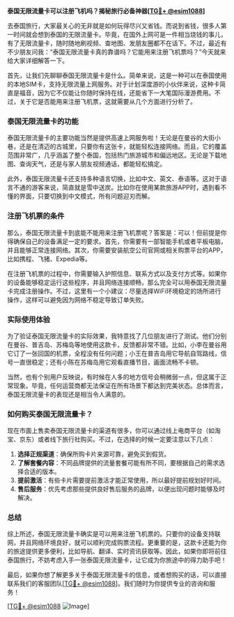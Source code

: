 **泰国无限流量卡可以注册飞机吗？揭秘旅行必备神器[[TG💪+ @esim1088](https://t.me/s/esim1088)]**

去泰国旅行，大家最关心的无非就是如何玩得尽兴又省钱。而说到省钱，很多人第一时间就会想到泰国的无限流量卡。毕竟，在国外上网可是一件相当烧钱的事儿，有了无限流量卡，随时随地刷视频、查地图、发朋友圈都不在话下。不过，最近有不少朋友问我：“泰国无限流量卡真的靠谱吗？它能用来注册飞机票吗？”今天就来给大家详细解答一下。

首先，让我们先聊聊泰国无限流量卡是什么。简单来说，这是一种可以在泰国使用的本地SIM卡，支持无限流量上网服务。对于计划深度游的小伙伴来说，这种卡简直是福音，因为它不仅能让你随时保持在线，还能省下一大笔国际漫游费用。不过，关于它是否能用来注册飞机票，这就需要从几个方面进行分析了。

### 泰国无限流量卡的功能

泰国无限流量卡的主要功能当然是提供高速上网服务啦！无论是在曼谷的大街小巷，还是在清迈的古城里，只要你有这张卡，就能轻松连接网络。而且，它的覆盖范围非常广，几乎涵盖了整个泰国，包括热门旅游城市和偏远地区。无论是下载地图、查询天气，还是与家人朋友视频通话，都能轻松搞定。

此外，泰国无限流量卡还支持多种语言切换，比如中文、英文、泰语等。这对于语言不通的游客来说，简直就是雪中送炭。比如你在使用某款旅游APP时，遇到看不懂的界面，只要切换到中文模式，所有问题迎刃而解。

### 注册飞机票的条件

那么，泰国无限流量卡到底能不能用来注册飞机票呢？答案是：可以！但前提是你得确保自己的设备满足一定的要求。首先，你需要有一部智能手机或者平板电脑，并且能够正常连接网络。其次，你需要安装航空公司官网或相关购票平台的APP，比如携程、飞猪、Expedia等。

在注册飞机票的过程中，你需要输入护照信息、联系方式以及支付方式等。如果你的设备能够稳定运行这些程序，并且网络连接顺畅，那么完全可以用泰国无限流量卡完成注册操作。不过，这里有一个小建议：尽量选择WiFi环境稳定的场所进行操作，这样可以避免因为网络不稳定导致订单失败。

### 实际使用体验

为了验证泰国无限流量卡的实际效果，我特意找了几位朋友进行了测试。他们分别在曼谷、普吉岛、苏梅岛等地使用这款卡，反馈都非常不错。比如，小李在曼谷用它订了一张回国的机票，全程没有任何问题；小王在普吉岛用它导航自驾路线，信号一直很稳定；还有小陈在苏梅岛用它观看直播节目，画面流畅不卡顿。

当然，也有个别用户反映说，有时候在人多的地方信号会稍微弱一点，但这属于正常现象。毕竟，任何运营商都无法保证在所有场景下都达到完美状态。总体而言，泰国无限流量卡的表现还是相当令人满意的。

### 如何购买泰国无限流量卡？

现在市面上售卖泰国无限流量卡的渠道有很多，你可以通过线上电商平台（如淘宝、京东）或者线下旅行社购买。不过，在选择的时候一定要注意以下几点：

1. **选择正规渠道**：确保所购卡片来源可靠，避免买到假货。
2. **了解套餐内容**：不同品牌提供的流量套餐可能有所不同，要根据自己的需求选择合适的版本。
3. **提前激活**：有些卡片需要提前激活才能正常使用，所以最好提前规划好时间。
4. **售后服务**：优先考虑那些提供良好售后服务的品牌，以便出现问题时能够及时解决。

### 总结

综上所述，泰国无限流量卡确实是可以用来注册飞机票的。只要你的设备支持联网，并且网络环境良好，就可以顺利完成购票流程。更重要的是，这款卡还能为你的旅途提供更多便利，比如导航、翻译、实时资讯获取等。因此，如果你即将前往泰国旅行，不妨考虑入手一张泰国无限流量卡，让它成为你旅途中的得力助手吧！

最后，如果你想了解更多关于泰国无限流量卡的信息，或者想购买的话，可以直接联系我们的客服团队[[TG💪+ @esim1088](https://t.me/s/esim1088)]。我们随时为你提供专业的咨询和服务！

[[TG💪+ @esim1088](https://t.me/s/esim1088) ![Image](https://i.postimg.cc/4NQfJmqS/Snipaste-2025-05-13-00-14-12.png)]